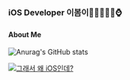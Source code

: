 ### iOS Developer 이봄이👩🏻‍💻🍎📱⌚️

<!--
**leeyi1203/leeyi1203** is a ✨ _special_ ✨ repository because its `README.md` (this file) appears on your GitHub profile.

Here are some ideas to get you started:

- 🔭 I’m currently working on ...
- 🌱 I’m currently learning ...
- 👯 I’m looking to collaborate on ...
- 🤔 I’m looking for help with ...
- 💬 Ask me about ...
- 📫 How to reach me: ...
- 😄 Pronouns: ...
- ⚡ Fun fact: ...
-->

#### About Me
![Anurag's GitHub stats](https://github-readme-stats.vercel.app/api?username=leeyi1203&theme=material-palenight&show_icons=true)

[![그래서 왜 iOS인데?](https://img.youtube.com/vi/tWTB3o6SQNM/0.jpg)](https://youtu.be/tWTB3o6SQNM)
